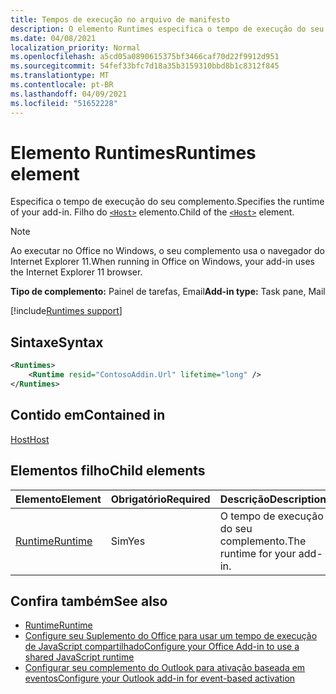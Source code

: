 ```yaml
---
title: Tempos de execução no arquivo de manifesto
description: O elemento Runtimes especifica o tempo de execução do seu complemento.
ms.date: 04/08/2021
localization_priority: Normal
ms.openlocfilehash: a5cd05a0890615375bf3466caf70d22f9912d951
ms.sourcegitcommit: 54fef33bfc7d18a35b3159310bbd8b1c8312f845
ms.translationtype: MT
ms.contentlocale: pt-BR
ms.lasthandoff: 04/09/2021
ms.locfileid: "51652228"
---
```

# <a name="runtimes-element"></a><span data-ttu-id="05230-103">Elemento Runtimes</span><span class="sxs-lookup"><span data-stu-id="05230-103">Runtimes element</span></span>

<span data-ttu-id="05230-104">Especifica o tempo de execução do seu complemento.</span><span class="sxs-lookup"><span data-stu-id="05230-104">Specifies the runtime of your add-in.</span></span> <span data-ttu-id="05230-105">Filho do [`<Host>`](host.md) elemento.</span><span class="sxs-lookup"><span data-stu-id="05230-105">Child of the [`<Host>`](host.md) element.</span></span>

> [!NOTE]
> <span data-ttu-id="05230-106">Ao executar no Office no Windows, o seu complemento usa o navegador do Internet Explorer 11.</span><span class="sxs-lookup"><span data-stu-id="05230-106">When running in Office on Windows, your add-in uses the Internet Explorer 11 browser.</span></span>

<span data-ttu-id="05230-107">**Tipo de complemento:** Painel de tarefas, Email</span><span class="sxs-lookup"><span data-stu-id="05230-107">**Add-in type:** Task pane, Mail</span></span>

[!include[Runtimes support](../../includes/runtimes-note.md)]

## <a name="syntax"></a><span data-ttu-id="05230-108">Sintaxe</span><span class="sxs-lookup"><span data-stu-id="05230-108">Syntax</span></span>

```XML
<Runtimes>
    <Runtime resid="ContosoAddin.Url" lifetime="long" />
</Runtimes>
```

## <a name="contained-in"></a><span data-ttu-id="05230-109">Contido em</span><span class="sxs-lookup"><span data-stu-id="05230-109">Contained in</span></span>

[<span data-ttu-id="05230-110">Host</span><span class="sxs-lookup"><span data-stu-id="05230-110">Host</span></span>](host.md)

## <a name="child-elements"></a><span data-ttu-id="05230-111">Elementos filho</span><span class="sxs-lookup"><span data-stu-id="05230-111">Child elements</span></span>

|  <span data-ttu-id="05230-112">Elemento</span><span class="sxs-lookup"><span data-stu-id="05230-112">Element</span></span> |  <span data-ttu-id="05230-113">Obrigatório</span><span class="sxs-lookup"><span data-stu-id="05230-113">Required</span></span>  |  <span data-ttu-id="05230-114">Descrição</span><span class="sxs-lookup"><span data-stu-id="05230-114">Description</span></span>  |
|:-----|:-----|:-----|
| [<span data-ttu-id="05230-115">Runtime</span><span class="sxs-lookup"><span data-stu-id="05230-115">Runtime</span></span>](runtime.md) | <span data-ttu-id="05230-116">Sim</span><span class="sxs-lookup"><span data-stu-id="05230-116">Yes</span></span> |  <span data-ttu-id="05230-117">O tempo de execução do seu complemento.</span><span class="sxs-lookup"><span data-stu-id="05230-117">The runtime for your add-in.</span></span> |

## <a name="see-also"></a><span data-ttu-id="05230-118">Confira também</span><span class="sxs-lookup"><span data-stu-id="05230-118">See also</span></span>

- [<span data-ttu-id="05230-119">Runtime</span><span class="sxs-lookup"><span data-stu-id="05230-119">Runtime</span></span>](runtime.md)
- [<span data-ttu-id="05230-120">Configure seu Suplemento do Office para usar um tempo de execução de JavaScript compartilhado</span><span class="sxs-lookup"><span data-stu-id="05230-120">Configure your Office Add-in to use a shared JavaScript runtime</span></span>](../../develop/configure-your-add-in-to-use-a-shared-runtime.md)
- [<span data-ttu-id="05230-121">Configurar seu complemento do Outlook para ativação baseada em eventos</span><span class="sxs-lookup"><span data-stu-id="05230-121">Configure your Outlook add-in for event-based activation</span></span>](../../outlook/autolaunch.md)
